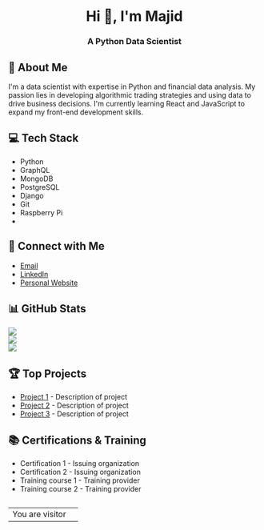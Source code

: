 <h1 align="center">Hi 👋, I'm Majid</h1>
<h3 align="center">A Python Data Scientist</h3>

## 💫 About Me

I'm a data scientist with expertise in Python and financial data analysis. My passion lies in developing algorithmic trading strategies and using data to drive business decisions. I'm currently learning React and JavaScript to expand my front-end development skills.

## 💻 Tech Stack

* Python
* GraphQL
* MongoDB
* PostgreSQL
* Django
* Git
* Raspberry Pi
* 
## 🔗 Connect with Me

* [Email](majidpy89@gmail.com)
* [LinkedIn](https://www.linkedin.com/in/majid-shajari/)
* [Personal Website](https://www.example.com/)

## 📊 GitHub Stats

![](https://github-readme-stats.vercel.app/api?username=MajidShajari&theme=shades-of-purple&hide_border=false&include_all_commits=true&count_private=false)<br/>
![](https://github-readme-streak-stats.herokuapp.com/?user=MajidShajari&theme=shades-of-purple&hide_border=false)<br/>
![](https://github-readme-stats.vercel.app/api/top-langs/?username=MajidShajari&theme=shades-of-purple&hide_border=false&include_all_commits=true&count_private=false&layout=compact)

## 🏆 Top Projects

* [Project 1](https://github.com/user/project1) - Description of project
* [Project 2](https://github.com/user/project2) - Description of project
* [Project 3](https://github.com/user/project3) - Description of project

## 📚 Certifications & Training

* Certification 1 - Issuing organization
* Certification 2 - Issuing organization
* Training course 1 - Training provider
* Training course 2 - Training provider
## 

<table align="center">
  <tr>
    <td>You are visitor</td>
    <td><img src="https://profile-counter.glitch.me/MajidShajari/count.svg" alt="" /></td>
  </tr>
</table>
